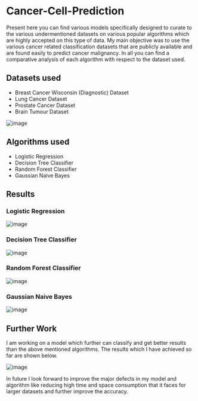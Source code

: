 # Cancer-Cell-Prediction
Present here you can find various models specifically designed to curate to the various undermentioned datasets on various popular algorithms which are highly accepted on this type of data.
My main objective was to use the various cancer related classification datasets that are publicly available and are found easily to predict cancer malignancy.
In all you can find a comparative analysis of each algorithm with respect to the dataset used.

## Datasets used
- Breast Cancer Wisconsin (Diagnostic) Dataset
- Lung Cancer Dataset
- Prostate Cancer Dataset
- Brain Tumour Dataset

![image](https://user-images.githubusercontent.com/42437393/106113101-161c8300-6174-11eb-86d4-7b98814f1dfa.png)

## Algorithms used
- Logistic Regression
- Decision Tree Classifier
- Random Forest Classifier
- Gaussian Naive Bayes

## Results
### Logistic Regression
![image](https://user-images.githubusercontent.com/42437393/106114723-e7071100-6175-11eb-87ea-b45e66688744.png)

### Decision Tree Classifier
![image](https://user-images.githubusercontent.com/42437393/106114644-cc349c80-6175-11eb-8621-3547ec496ff8.png)

### Random Forest Classifier
![image](https://user-images.githubusercontent.com/42437393/106114839-0d2cb100-6176-11eb-9af7-fecd3de7ae4b.png)

### Gaussian Naive Bayes
![image](https://user-images.githubusercontent.com/42437393/106114931-2cc3d980-6176-11eb-902e-19f48728c2d8.png)

## Further Work
I am working on a model which further can classify and get better results than the above mentioned algorithms. The results which I have achieved so far are shown below.

![image](https://user-images.githubusercontent.com/42437393/106115397-becbe200-6176-11eb-86b6-644c8877ae61.png)

In future I look forward to improve the major defects in my model and algorithm like reducing high time and space consumption that it faces for larger datasets and further improve the accuracy.
